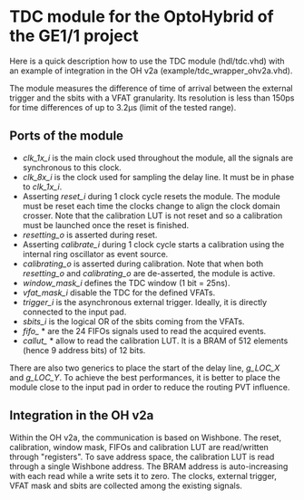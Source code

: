 # TDC module for the OptoHybrid of the GE1/1 project

Here is a quick description how to use the TDC module (hdl/tdc.vhd) with an example of integration in the OH v2a (example/tdc_wrapper_ohv2a.vhd).

The module measures the difference of time of arrival between the external trigger and the sbits with a VFAT granularity. Its resolution is less than 150ps for time differences of up to 3.2µs (limit of the tested range).

## Ports of the module
* *clk_1x_i* is the main clock used throughout the module, all the signals are synchronous to this clock.
* *clk_8x_i* is the clock used for sampling the delay line. It must be in phase to *clk_1x_i*.
* Asserting *reset_i* during 1 clock cycle resets the module. The module must be reset each time the clocks change to align the clock domain crosser. Note that the calibration LUT is not reset and so a calibration must be launched once the reset is finished.
* *resetting_o* is asserted during reset.
* Asserting *calibrate_i* during 1 clock cycle starts a calibration using the internal ring oscillator as event source.
* *calibrating_o* is asserted during calibration. Note that when both *resetting_o* and *calibrating_o* are de-asserted, the module is active.
* *window_mask_i* defines the TDC window (1 bit = 25ns).
* *vfat_mask_i* disable the TDC for the defined VFATs.
* *trigger_i* is the asynchronous external trigger. Ideally, it is directly connected to the input pad.
* *sbits_i* is the logical OR of the sbits coming from the VFATs.
* *fifo_* * are the 24 FIFOs signals used to read the acquired events.
* *callut_* * allow to read the calibration LUT. It is a BRAM of 512 elements (hence 9 address bits) of 12 bits.

There are also two generics to place the start of the delay line, *g_LOC_X* and *g_LOC_Y*. To achieve the best performances, it is better to place the module close to the input pad in order to reduce the routing PVT influence.

## Integration in the OH v2a
Within the OH v2a, the communication is based on Wishbone. The reset, calibration, window mask, FIFOs and calibration LUT are read/written through "registers". To save address space, the calibration LUT is read through a single Wishbone address. The BRAM address is auto-increasing with each read while a write sets it to zero. The clocks, external trigger, VFAT mask and sbits are collected among the existing signals.


